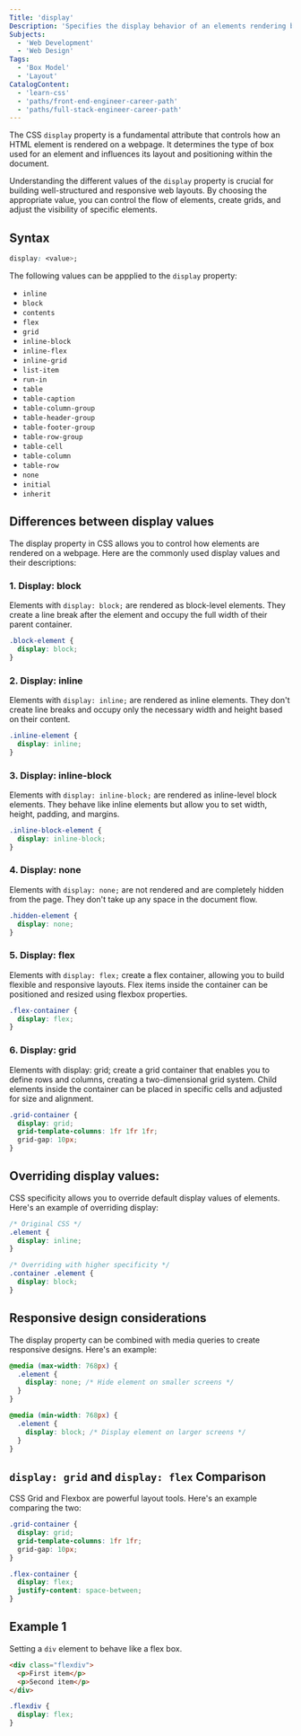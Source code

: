 ```yaml
---
Title: 'display'
Description: 'Specifies the display behavior of an elements rendering box.'
Subjects:
  - 'Web Development'
  - 'Web Design'
Tags:
  - 'Box Model'
  - 'Layout'
CatalogContent:
  - 'learn-css'
  - 'paths/front-end-engineer-career-path'
  - 'paths/full-stack-engineer-career-path'
---
```


The CSS `display` property is a fundamental attribute that controls how an HTML element is rendered on a webpage. It determines the type of box used for an element and influences its layout and positioning within the document.

Understanding the different values of the `display` property is crucial for building well-structured and responsive web layouts. By choosing the appropriate value, you can control the flow of elements, create grids, and adjust the visibility of specific elements.





## Syntax

```css
display: <value>;
```

The following values can be appplied to the `display` property:

- `inline`
- `block`
- `contents`
- `flex`
- `grid`
- `inline-block`
- `inline-flex`
- `inline-grid`
- `list-item`
- `run-in`
- `table`
- `table-caption`
- `table-column-group`
- `table-header-group`
- `table-footer-group`
- `table-row-group`
- `table-cell`
- `table-column`
- `table-row`
- `none`
- `initial`
- `inherit`

## Differences between display values

The display property in CSS allows you to control how elements are rendered on a webpage. Here are the commonly used display values and their descriptions:

### 1. Display: block

Elements with `display: block;` are rendered as block-level elements. They create a line break after the element and occupy the full width of their parent container.

```css
.block-element {
  display: block;
}
```

### 2. Display: inline

Elements with `display: inline;` are rendered as inline elements. They don't create line breaks and occupy only the necessary width and height based on their content.

```css
.inline-element {
  display: inline;
}
```

### 3. Display: inline-block

Elements with `display: inline-block;` are rendered as inline-level block elements. They behave like inline elements but allow you to set width, height, padding, and margins.

```css
.inline-block-element {
  display: inline-block;
}
```

### 4. Display: none

Elements with `display: none;` are not rendered and are completely hidden from the page. They don't take up any space in the document flow.

```css
.hidden-element {
  display: none;
}
```

### 5. Display: flex

Elements with `display: flex;` create a flex container, allowing you to build flexible and responsive layouts. Flex items inside the container can be positioned and resized using flexbox properties.

```css
.flex-container {
  display: flex;
}
```
### 6. Display: grid

Elements with display: grid; create a grid container that enables you to define rows and columns, creating a two-dimensional grid system. Child elements inside the container can be placed in specific cells and adjusted for size and alignment.
```css
.grid-container {
  display: grid;
  grid-template-columns: 1fr 1fr 1fr;
  grid-gap: 10px;
}
```























## Overriding display values:

CSS specificity allows you to override default display values of elements. Here's an example of overriding display:

```css
/* Original CSS */
.element {
  display: inline;
}

/* Overriding with higher specificity */
.container .element {
  display: block;
}

```

## Responsive design considerations

The display property can be combined with media queries to create responsive designs. Here's an example:

```css
@media (max-width: 768px) {
  .element {
    display: none; /* Hide element on smaller screens */
  }
}

@media (min-width: 768px) {
  .element {
    display: block; /* Display element on larger screens */
  }
}


```

## `display: grid` and `display: flex` Comparison

CSS Grid and Flexbox are powerful layout tools. Here's an example comparing the two:

```css
.grid-container {
  display: grid;
  grid-template-columns: 1fr 1fr;
  grid-gap: 10px;
}

.flex-container {
  display: flex;
  justify-content: space-between;
}


```



## Example 1

Setting a `div` element to behave like a flex box.

```html
<div class="flexdiv">
  <p>First item</p>
  <p>Second item</p>
</div>
```

```css
.flexdiv {
  display: flex;
}
```


